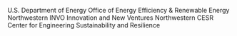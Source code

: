 U.S. Department of Energy Office of Energy Efficiency & Renewable Energy
Northwestern INVO Innovation and New Ventures
Northwestern CESR Center for Engineering Sustainability and Resilience
